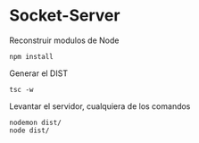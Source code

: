# Socket-Server

Reconstruir modulos de Node
```
npm install
```

Generar el DIST
```
tsc -w
```

Levantar el servidor, cualquiera de los comandos
```
nodemon dist/
node dist/
```